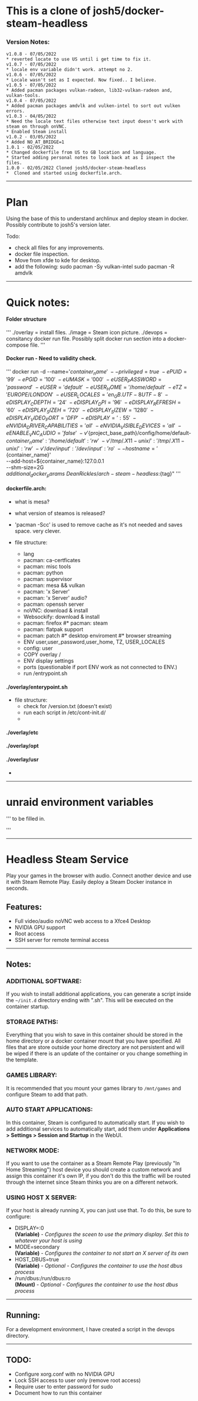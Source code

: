 # This is a clone of josh5/docker-steam-headless


### Version Notes:
    v1.0.8 - 07/05/2022
    * reverted locate to use US until i get time to fix it.
    v1.0.7 - 07/05/2022
    * locale env variable didn't work. attempt no 2.
    v1.0.6 - 07/05/2022
    * Locale wasn't set as I expected. Now fixed.. I believe.
    v1.0.5 - 07/05/2022
    * Added pacman packages vulkan-radeon, lib32-vulkan-radeon and, vulkan-tools.
    v1.0.4 - 07/05/2022
    * Added pacman packages amdvlk and vulken-intel to sort out vulken errors.
    v1.0.3 - 04/05/2022
    * Need the locale text files otherwise text input doesn't work with steam on through onVNC.
    * Enabled Steam install
    v1.0.2 - 03/05/2022
    * Added NO_AT_BRIDGE=1
    1.0.1 - 02/05/2022
    * Changed dockerfile from US to GB location and language.
    * Started adding personal notes to look back at as I inspect the files.
    1.0.0 - 02/05/2022 Cloned josh5/docker-steam-headless
    *  Cloned and started using dockerfile.arch.

---

# Plan
Using the base of this to understand archlinux and deploy steam in docker. Possibly contribute to josh5's version later.

Todo:
* check all files for any improvements.
* docker file inspection.
* Move from xfde to kde for desktop.
* add the following:
    sudo pacman -Sy vulkan-intel
    sudo pacman -R amdvlk

---

# Quick notes:

#### Folder structure
'''
    ./overlay = install files.
    ./image   = Steam icon picture.
    ./devops  = consitancy docker run file. Possibly split docker run section into a docker-compose file.
'''

#### Docker run - Need to validity check.
'''
docker run -d --name='${container_name}' \
    --privileged=true \
    -e PUID='99'  \
    -e PGID='100'  \
    -e UMASK='000'  \
    -e USER_PASSWORD='password' \
    -e USER='default' \
    -e USER_HOME='/home/default' \
    -e TZ='EUROPE/LONDON' \
    -e USER_LOCALES='en_GB.UTF-8 UTF-8' \
    -e DISPLAY_CDEPTH='24' \
    -e DISPLAY_DPI='96' \
    -e DISPLAY_REFRESH='60' \
    -e DISPLAY_SIZEH='720' \
    -e DISPLAY_SIZEW='1280' \
    -e DISPLAY_VIDEO_PORT='DFP' \
    -e DISPLAY=':55' \
    -e NVIDIA_DRIVER_CAPABILITIES='all' \
    -e NVIDIA_VISIBLE_DEVICES='all' \
    -e ENABLE_VNC_AUDIO='false' \
    -v '${project_base_path}/config/home/default-${container_name}':'/home/default':'rw'  \
    -v '/tmp/.X11-unix/':'/tmp/.X11-unix/':'rw'  \
    -v '/dev/input':'/dev/input':'ro' \
    --hostname='${container_name}' \
    --add-host=${container_name}:127.0.0.1 \
    --shm-size=2G \
    ${additional_docker_params} \
    DeanRickles/arch-steam-headless:${tag}"
'''

#### dockerfile.arch:

* what is mesa?
* what version of steamos is released?
* 'pacman -Scc' is used to remove cache as it's not needed and saves space. very clever.

* file structure:
    * lang
    * pacman: ca-certficates
    * pacman: misc tools
    * pacman: python
    * pacman: supervisor
    * pacman: mesa && vulkan
    * pacman: 'x Server'
    * pacman: 'x Server' audio?
    * pacman: openssh server
    * noVNC: download & install
    * Websockify: download & install
    * pacman: firefox
    #* pacman: steam
    * pacman: flatpak support
    * pacman: patch
    #* desktop enviroment
    #* browser streaming
    * ENV user,user_password,user_home, TZ, USER_LOCALES
    * config: user
    * COPY overlay /
    * ENV display settings
    * ports (questionable if port ENV work as not connected to ENV.)
    * run /entrypoint.sh

#### ./overlay/enterypoint.sh

* file structure:
    * check for /version.txt (doesn't exist)
    * run each script in /etc/cont-init.d/
    *

#### ./overlay/etc


#### ./overlay/opt


#### ./overlay/usr

* 

---



# unraid environment variables

'''
to be filled in.

'''

---




# Headless Steam Service

Play your games in the browser with audio. Connect another device and use it with Steam Remote Play. Easily deploy a Steam Docker instance in seconds.

## Features:
- Full video/audio noVNC web access to a Xfce4 Desktop
- NVIDIA GPU support
- Root access
- SSH server for remote terminal access


---
## Notes:

### ADDITIONAL SOFTWARE:
If you wish to install additional applications, you can generate a
script inside the `~/init.d` directory ending with ".sh". This will be executed on the container startup.

### STORAGE PATHS:
Everything that you wish to save in this container should be stored in the home directory or a docker container mount that you have specified. All files that are store outside your home directory are not persistent and will be wiped if there is an update of the container or you change something in the template.

### GAMES LIBRARY:
It is recommended that you mount your games library to `/mnt/games` and configure Steam to add that path.

### AUTO START APPLICATIONS:
In this container, Steam is configured to automatically start. If you wish to add additional services to automatically start, add them under **Applications > Settings > Session and Startup** in the WebUI.

### NETWORK MODE:
If you want to use the container as a Steam Remote Play (previously "In Home Streaming") host device you should create a custom network and assign this container it's own IP, if you don't do this the traffic will be routed through the internet since Steam thinks you are on a different network.

### USING HOST X SERVER:
If your host is already running X, you can just use that. To do this, be sure to configure:
  - DISPLAY=:0    
    **(Variable)** - *Configures the sceen to use the primary display. Set this to whatever your host is using*
  - MODE=secondary    
    **(Variable)** - *Configures the container to not start an X server of its own*
  - HOST_DBUS=true    
    **(Variable)** - *Optional - Configures the container to use the host dbus process*
  - /run/dbus:/run/dbus:ro    
    **(Mount)**  - *Optional - Configures the container to use the host dbus process*


---
## Running:

For a development environment, I have created a script in the devops directory.


---
## TODO:
- Configure xorg.conf with no NVIDIA GPU
- Lock SSH access to user only (remove root access)
- Require user to enter password for sudo
- Document how to run this container

